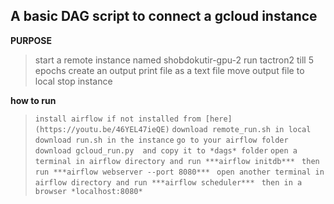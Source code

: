 ## A basic DAG script to connect a gcloud instance

**PURPOSE**

>start a remote instance named shobdokutir-gpu-2
>run tactron2 till 5 epochs 
>create an output print file as a text file
>move output file to local
>stop instance

**how to run**

>`install airflow if not installed from [here](https://youtu.be/46YEL47ieQE)`
>`download remote_run.sh in local`
>`download run.sh in the instance`
>`go to your airflow folder`
>`download gcloud_run.py  and copy it to *dags* folder`
>`open a terminal in airflow directory and run ***airflow initdb*** `
>`then run ***airflow webserver --port 8080*** `
>`open another terminal in airflow directory and run ***airflow scheduler*** `
>`then in a browser *localhost:8080* `
